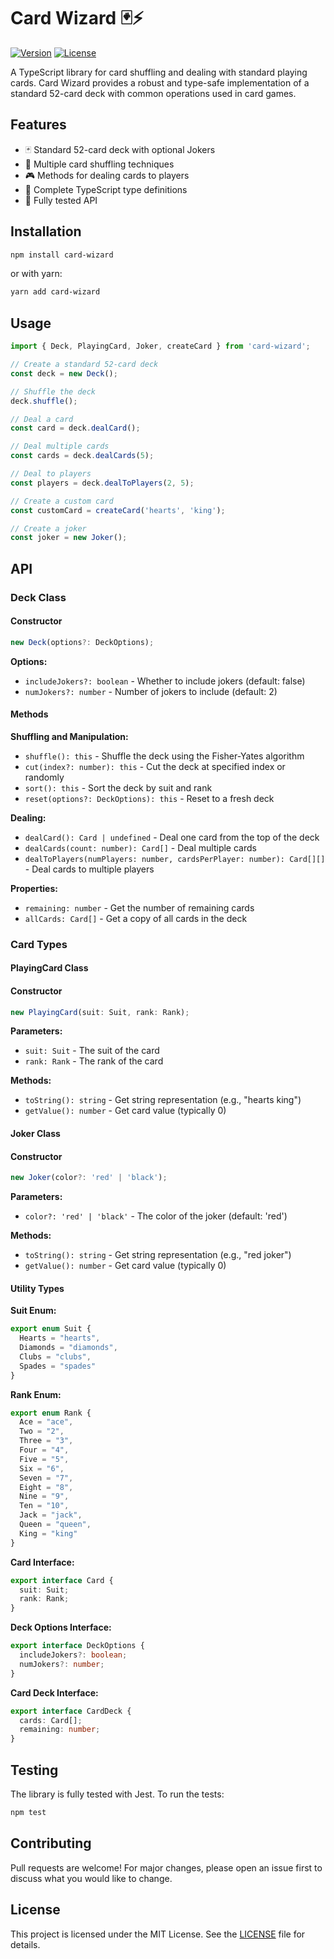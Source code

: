 # Card Wizard 🃏⚡️

[![Version](https://img.shields.io/npm/v/card-wizard.svg)](https://www.npmjs.com/package/card-wizard)
[![License](https://img.shields.io/npm/l/card-wizard.svg)](https://github.com/yourusername/card-wizard/blob/main/LICENSE)

A TypeScript library for card shuffling and dealing with standard playing cards. Card Wizard provides a robust and type-safe implementation of a standard 52-card deck with common operations used in card games.

## Features

- 🃏 Standard 52-card deck with optional Jokers
- 🔀 Multiple card shuffling techniques
- 🎮 Methods for dealing cards to players
- 🌈 Complete TypeScript type definitions
- 🧪 Fully tested API

## Installation

```bash
npm install card-wizard
```

or with yarn:

```bash
yarn add card-wizard
```

## Usage

```typescript
import { Deck, PlayingCard, Joker, createCard } from 'card-wizard';

// Create a standard 52-card deck
const deck = new Deck();

// Shuffle the deck
deck.shuffle();

// Deal a card
const card = deck.dealCard();   

// Deal multiple cards
const cards = deck.dealCards(5);

// Deal to players
const players = deck.dealToPlayers(2, 5);   

// Create a custom card
const customCard = createCard('hearts', 'king');

// Create a joker
const joker = new Joker();  
```

## API

### Deck Class

#### Constructor

```typescript
new Deck(options?: DeckOptions);
```

**Options:**

- `includeJokers?: boolean` - Whether to include jokers (default: false)
- `numJokers?: number` - Number of jokers to include (default: 2)

#### Methods

**Shuffling and Manipulation:**

- `shuffle(): this` - Shuffle the deck using the Fisher-Yates algorithm
- `cut(index?: number): this` - Cut the deck at specified index or randomly
- `sort(): this` - Sort the deck by suit and rank
- `reset(options?: DeckOptions): this` - Reset to a fresh deck

**Dealing:**

- `dealCard(): Card | undefined` - Deal one card from the top of the deck
- `dealCards(count: number): Card[]` - Deal multiple cards
- `dealToPlayers(numPlayers: number, cardsPerPlayer: number): Card[][]` - Deal cards to multiple players

**Properties:**

- `remaining: number` - Get the number of remaining cards
- `allCards: Card[]` - Get a copy of all cards in the deck

### Card Types

#### PlayingCard Class

#### Constructor

```typescript
new PlayingCard(suit: Suit, rank: Rank);
```

**Parameters:**

- `suit: Suit` - The suit of the card
- `rank: Rank` - The rank of the card

**Methods:**

- `toString(): string` - Get string representation (e.g., "hearts king")
- `getValue(): number` - Get card value (typically 0)

#### Joker Class

#### Constructor

```typescript
new Joker(color?: 'red' | 'black');
``` 

**Parameters:**

- `color?: 'red' | 'black'` - The color of the joker (default: 'red')

**Methods:**

- `toString(): string` - Get string representation (e.g., "red joker")
- `getValue(): number` - Get card value (typically 0)

#### Utility Types

**Suit Enum:**

```typescript
export enum Suit {
  Hearts = "hearts",
  Diamonds = "diamonds",
  Clubs = "clubs",
  Spades = "spades"
}
```

**Rank Enum:**

```typescript
export enum Rank {
  Ace = "ace",
  Two = "2",
  Three = "3",
  Four = "4",
  Five = "5",
  Six = "6",
  Seven = "7",
  Eight = "8",
  Nine = "9",
  Ten = "10",
  Jack = "jack",
  Queen = "queen",
  King = "king"
}
```

**Card Interface:**

```typescript
export interface Card {
  suit: Suit;
  rank: Rank;
}
```

**Deck Options Interface:**

```typescript
export interface DeckOptions {
  includeJokers?: boolean;
  numJokers?: number;
}
```


**Card Deck Interface:**

```typescript
export interface CardDeck {
  cards: Card[];
  remaining: number;
}   
```

## Testing

The library is fully tested with Jest. To run the tests:

```bash
npm test
```

## Contributing

Pull requests are welcome! For major changes, please open an issue first to discuss what you would like to change.

## License

This project is licensed under the MIT License. See the [LICENSE](LICENSE) file for details.


